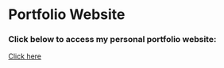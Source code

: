 # Portfolio Website

### Click below to access my personal portfolio website:
[Click here](https://geerma.github.io/)
